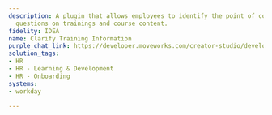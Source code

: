 ```yaml
---
description: A plugin that allows employees to identify the point of contact for any
  questions on trainings and course content.
fidelity: IDEA
name: Clarify Training Information
purple_chat_link: https://developer.moveworks.com/creator-studio/developer-tools/purple-chat/?conversation=%7B%22startTimestamp%22%3A%2211%3A43+AM%22%2C%22messages%22%3A%5B%7B%22role%22%3A%22user%22%2C%22parts%22%3A%5B%7B%22richText%22%3A%22%3Cp%3EI+have+questions+about+one+of+my+trainings.+Who+can+I+talk+to%3F%3Cbr%3E%3C%2Fp%3E%22%7D%5D%7D%2C%7B%22role%22%3A%22assistant%22%2C%22parts%22%3A%5B%7B%22richText%22%3A%22%3Cp%3EWhich+training+are+you+referring+to%3F%3Cbr%3E%3C%2Fp%3E%22%7D%2C%7B%22richText%22%3A%22%3Cb%3E%3Cp%3EIntroduction+to+TypeScript%3Cb%3E%3A+%3C%2Fb%3EIn+progress%3Cbr%3E%3C%2Fp%3E%3C%2Fb%3E%22%7D%2C%7B%22richText%22%3A%22%3Cb%3E%3Cp%3EAdvanced+Node.js%3A+In+Progress%3Cbr%3E%3C%2Fp%3E%3C%2Fb%3E%22%7D%5D%7D%2C%7B%22role%22%3A%22user%22%2C%22parts%22%3A%5B%7B%22richText%22%3A%22%3Cp%3EI+think+the+course+material+is+wrong+for+the+Typescript+course.%3Cbr%3E%3C%2Fp%3E%22%7D%5D%7D%2C%7B%22role%22%3A%22assistant%22%2C%22parts%22%3A%5B%7B%22richText%22%3A%22%3Cp%3EFor+questions+about+%3Ci%3EIntroduction+to+TypeScript%3C%2Fi%3E%2C+the+point+of+contact+is+Chris+Patterson.%3Cbr%3E%3C%2Fp%3E%22%7D%2C%7B%22richText%22%3A%22%3Cb%3EHere+is+a+draft+message+to+send+them%3C%2Fb%3E%3Cbr%3EHey+Chris%2C+I+think+that+something+is+wrong+in+the+Introduction+to+Typescript+course.+Can+we+meet+up+to+discuss+some+corrections.%22%7D%5D%7D%5D%7D
solution_tags:
- HR
- HR - Learning & Development
- HR - Onboarding
systems:
- workday

---
```

